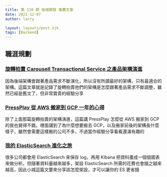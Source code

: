 ```yaml
---
title: 第 110 期 後端開發 推薦文章
date: 2021-12-07
author: larry

layout: layouts/post.njk
tags: [Backend]
---
```


## 職涯規劃
<!-- summary -->
### [旋轉拍賣 Carousell Transactional Service 之產品架構演進](https://medium.com/carousell-insider/%E6%97%8B%E8%BD%89%E6%8B%8D%E8%B3%A3-carousell-transactional-service%E4%B9%8B%E7%94%A2%E5%93%81%E6%9E%B6%E6%A7%8B%E6%BC%94%E9%80%B2-a46bf210d80e)

因為後端架構會跟著產品需求不斷演化，所以沒有所謂最好的架構，只有最適合的架構。這篇文章就是記錄了旋轉拍賣他們的架構是怎麼跟著產品需求不斷調整，雖然已經是舊文了，但非常寶貴的經驗分享
<!-- summary -->

### [PressPlay 從 AWS 搬家到 GCP 一年的心得](https://medium.com/@raguhnlee/pressplay%E5%BE%9Eaws%E6%90%AC%E5%AE%B6%E5%88%B0gcp%E4%B8%80%E5%B9%B4%E7%9A%84%E5%BF%83%E5%BE%97-1a00e847b3c0)

除了上面那篇旋轉拍賣的架構演進，這篇講 PressPlay 怎麼從 AWS 搬家到 GCP 的我也覺得不錯。裡面講到了為什麼想要搬去 GCP，以及搬家前後的架構長什麼樣子，雖然會需要這樣搬的公司不多，不過當作經驗分享看看還滿有趣的

### [我的 ElasticSearch 進化之旅](https://medium.com/starbugs/%E6%88%91%E7%9A%84-elasticsearch-log-%E6%94%B6%E9%9B%86%E4%B9%8B%E6%97%85-39016c3b9a29)

很多公司都會用 ElasticSearch 來保存 log，再用 Kibana 把資料畫成一個個圖表來做分析。但隨著資料量越來越多，架設 ElasticSearch 所需的花費也會隨之越來越高，因此小城這篇文要來分享該怎麼架設，才可以讓你的 ES 更省錢

